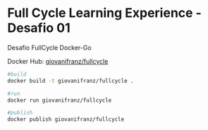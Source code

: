 # Full Cycle Learning Experience - Desafio 01

Desafio FullCycle Docker-Go

Docker Hub: [giovanifranz/fullcycle](https://hub.docker.com/r/giovanifranz/fullcycle) 

```zsh
#build
docker build -t giovanifranz/fullcycle .

#run
docker run giovanifranz/fullcycle

#publish
docker publish giovanifranz/fullcycle
```
